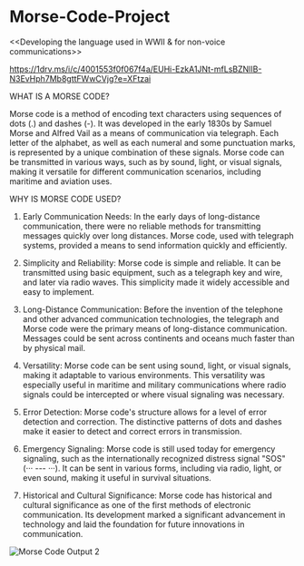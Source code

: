 # Morse-Code-Project
<<Developing the language used in WWII &amp; for non-voice communications>> 

https://1drv.ms/i/c/4001553f0f067f4a/EUHi-EzkA1JNt-mfLsBZNlIB-N3EvHph7Mb8gttFWwCVjg?e=XFtzai

WHAT IS A MORSE CODE?

Morse code is a method of encoding text characters using sequences of dots (.) and dashes (-). It was developed in the early 1830s by Samuel Morse and Alfred Vail as a means of communication via telegraph. Each letter of the alphabet, as well as each numeral and some punctuation marks, is represented by a unique combination of these signals. Morse code can be transmitted in various ways, such as by sound, light, or visual signals, making it versatile for different communication scenarios, including maritime and aviation uses.


WHY IS MORSE CODE USED?
1) Early Communication Needs: In the early days of long-distance communication, there were no reliable methods for transmitting messages quickly over long distances. Morse code, used with telegraph systems, provided a means to send information quickly and efficiently.

2) Simplicity and Reliability: Morse code is simple and reliable. It can be transmitted using basic equipment, such as a telegraph key and wire, and later via radio waves. This simplicity made it widely accessible and easy to implement.

3) Long-Distance Communication: Before the invention of the telephone and other advanced communication technologies, the telegraph and Morse code were the primary means of long-distance communication. Messages could be sent across continents and oceans much faster than by physical mail.

4) Versatility: Morse code can be sent using sound, light, or visual signals, making it adaptable to various environments. This versatility was especially useful in maritime and military communications where radio signals could be intercepted or where visual signaling was necessary.

5) Error Detection: Morse code's structure allows for a level of error detection and correction. The distinctive patterns of dots and dashes make it easier to detect and correct errors in transmission.

6) Emergency Signaling: Morse code is still used today for emergency signaling, such as the internationally recognized distress signal "SOS" (··· --- ···). It can be sent in various forms, including via radio, light, or even sound, making it useful in survival situations.

7) Historical and Cultural Significance: Morse code has historical and cultural significance as one of the first methods of electronic communication. Its development marked a significant advancement in technology and laid the foundation for future innovations in communication.

![Morse Code Output 2](https://github.com/user-attachments/assets/d4315c8c-7986-4912-8e40-1169210df7cf)

